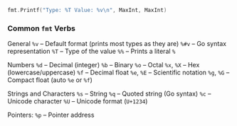 
```go
fmt.Printf("Type: %T Value: %v\n", MaxInt, MaxInt)
```

### Common `fmt` Verbs

General
`%v` – Default format (prints most types as they are)
`%#v` – Go syntax representation
`%T` – Type of the value
`%%` – Prints a literal `%`

Numbers
`%d` – Decimal (integer)
`%b` – Binary
`%o` – Octal
`%x`, `%X` – Hex (lowercase/uppercase)
`%f` – Decimal float
`%e`, `%E` – Scientific notation
`%g`, `%G` – Compact float (auto `%e` or `%f`)

Strings and Characters
`%s` – String
`%q` – Quoted string (Go syntax)
`%c` – Unicode character
`%U` – Unicode format (`U+1234`)

Pointers:
`%p` – Pointer address
